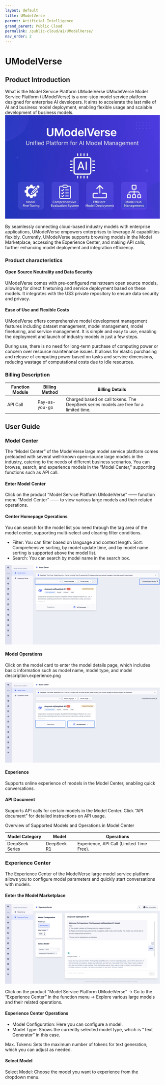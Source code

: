```yaml
---
layout: default
title: UModelVerse
parent: Artificial Intelligence
grand_parent: Public Cloud
permalink: /public-cloud/ai/UModelVerse/
nav_order: 2
---
```

# UModelVerse
## Product Introduction
What is the Model Service Platform UModelVerse
UModelVerse Model Service Platform (UModelVerse) is a one-stop model service platform designed for enterprise AI developers. It aims to accelerate the last mile of AI and business model deployment, enabling flexible usage and scalable development of business models.
![1](/assets/images/umodelverse.webp)

By seamlessly connecting cloud-based industry models with enterprise applications, UModelVerse empowers enterprises to leverage AI capabilities flexibly. Currently, UModelVerse supports browsing models in the Model Marketplace, accessing the Experience Center, and making API calls, further enhancing model deployment and integration efficiency.
### Product characteristics
#### Open Source Neutrality and Data Security
UModelVerse comes with pre-configured mainstream open source models, allowing for direct finetuning and service deployment based on these models. It integrates with the US3 private repository to ensure data security and privacy.

#### Ease of Use and Flexible Costs
UModelVerse offers comprehensive model development management features including dataset management, model management, model finetuning, and service management. It is simple and easy to use, enabling the deployment and launch of industry models in just a few steps.

During use, there is no need for long-term purchase of computing power or concern over resource maintenance issues. It allows for elastic purchasing and release of computing power based on tasks and service dimensions, reducing wastage of computational costs due to idle resources.

### Billing Description

| Function Module | Billing Method | Billing Details |
| --- | --- | --- |
| API Call | Pay-as-you-go | Charged based on call tokens. The DeepSeek series models are free for a limited time. |

## User Guide
### Model Center
The “Model Center” of the ModelVerse large model service platform comes preloaded with several well-known open-source large models in the industry, catering to the needs of different business scenarios. You can browse, search, and experience models in the “Model Center,” supporting functions such as API call.

#### Enter Model Center
Click on the product “Model Service Platform UModelVerse” —— function menu “Model Center” —— to view various large models and their related operations.

#### Center Homepage Operations
You can search for the model list you need through the tag area of the model center, supporting multi-select and clearing filter conditions.

- Filter: You can filter based on language and context length.
Sort: Comprehensive sorting, by model update time, and by model name sorting is supported above the model list.
- Search: You can search by model name in the search box.

![1](/assets/images/public-cloud-user-guides/59cc17062bf47dc62ea7b0040936d2e4_1739246177025.png)

#### Model Operations
Click on the model card to enter the model details page, which includes basic information such as model name, model type, and model description.experience.png

![1](/assets/images/public-cloud-user-guides/cf8a9fd9465355b68e3305302922bc8f_1739246245843.png)

#### Experience
Supports online experience of models in the Model Center, enabling quick conversations.

#### API Document
Supports API calls for certain models in the Model Center. Click “API document” for detailed instructions on API usage.

Overview of Supported Models and Operations in Model Center

| Model Category | Model | Operations |
| --- | --- | --- |
| DeepSeek Series | DeepSeek R1	 | Experience, API Call (Limited Time Free). |

### Experience Center
The Experience Center of the ModelVerse large model service platform allows you to configure model parameters and quickly start conversations with models.

#### Enter the Model Marketplace

![1](/assets/images/public-cloud-user-guides/aab89b849e145806e0ec12ecca2c5153_1739246384398.png)

Click on the product “Model Service Platform UModelVerse” → Go to the “Experience Center” in the function menu → Explore various large models and their related operations.


#### Experience Center Operations

- Model Configuration: Here you can configure a model.
- Model Type: Shows the currently selected model type, which is “Text Generator” in this case.

Max. Tokens: Sets the maximum number of tokens for text generation, which you can adjust as needed.

#### Select Model
Select Model: Choose the model you want to experience from the dropdown menu.